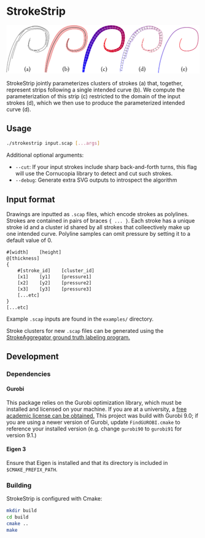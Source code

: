 # StrokeStrip
<img src="https://github.com/davepagurek/StrokeStrip/blob/main/img/overview.png?raw=true" />

StrokeStrip jointly parameterizes clusters of strokes (a) that, together, represent strips following a single intended curve (b). We compute the parameterization of this strip (c) restricted to the domain of the input strokes (d), which we then use to produce the parameterized intended curve (d).

## Usage
```sh
./strokestrip input.scap [...args]
```

Additional optional arguments:
 - `--cut`: If your input strokes include sharp back-and-forth turns, this flag will use the Cornucopia library to detect and cut such strokes.
 - `--debug`: Generate extra SVG outputs to introspect the algorithm

## Input format
Drawings are inputted as `.scap` files, which encode strokes as polylines. Strokes are contained in pairs of braces `{ ... }`. Each stroke has a unique stroke id and a cluster id shared by all strokes that colleectively make up one intended curve. Polyline samples can omit pressure by setting it to a default value of 0.

```
#[width]	[height]
@[thickness]
{
	#[stroke_id]	[cluster_id]
	[x1]	[y1]	[pressure1]
	[x2]	[y2]	[pressure2]
	[x3]	[y3]	[pressure3]
	[...etc]
}
[...etc]
```

Example `.scap` inputs are found in the `examples/` directory.

Stroke clusters for new `.scap` files can be generated using the [StrokeAggregator ground truth labeling program.](https://github.com/davepagurek/StrokeAggregatorLabeller)

## Development

### Dependencies
#### Gurobi
This package relies on the Gurobi optimization library, which must be installed and licensed on your machine. If you are at a university, a [free academic license can be obtained.](https://www.gurobi.com/downloads/end-user-license-agreement-academic/) This project was build with Gurobi 9.0; if you are using a newer version of Gurobi, update `FindGUROBI.cmake` to reference your installed version (e.g. change `gurobi90` to `gurobi91` for version 9.1.)

#### Eigen 3
Ensure that Eigen is installed and that its directory is included in `$CMAKE_PREFIX_PATH`.

### Building
StrokeStrip is configured with Cmake:

```sh
mkdir build
cd build
cmake ..
make
```
